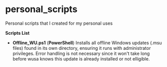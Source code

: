 # personal_scripts
Personal scripts that I created for my personal uses

**Scripts List**

* **Offline_WU.ps1** (**PowerShell**) Installs all offline Windows updates (.msu files) found in its own directory, ensuring it runs with administrator privileges. Error handling is not necessary since it won't take long before wusa knows this update is already installed or not elligible.

